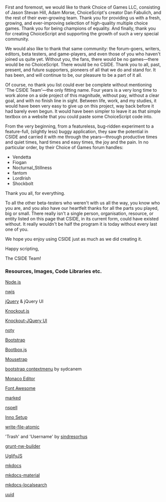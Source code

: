 First and foremost, we would like to thank Choice of Games LLC, consisting of Jason Stevan Hill, Adam Morse, ChoiceScript's creator Dan Fabulich, and the rest of their ever-growing team. Thank you for providing us with a fresh, growing, and ever-improving selection of high-quality multiple choice games. Thank you for being champions of equality. And finally, thank you for creating ChoiceScript and supporting the growth of such a very special community.

We would also like to thank that same community: the forum-goers, writers, editors, beta testers, and game-players, and even those of you who haven't joined us quite yet. Without you, the fans, there would be no games—there would be no ChoiceScript. There would be no CSIDE. Thank you to all, past, present, and future supporters, pioneers of all that we do and stand for. It has been, and will continue to be, our pleasure to be a part of it all.

Of course, no thank you list could ever be complete without mentioning 'The CSIDE Team'—the only fitting name. Four years is a very long time to work alone on a side project of this magnitude, without pay, without a clear goal, and with no finish line in sight. Between life, work, and my studies, it would have been very easy to give up on this project, way back before it had barely even begun. It would have been simpler to leave it as that simple textbox on a website that you could paste some ChoiceScript code into.

From the very beginning, from a featureless, bug-ridden experiment to a feature-full, (slightly less) buggy application, they saw the potential in CSIDE and carried it with me through the years—through productive times and quiet times, hard times and easy times, the joy and the pain. In no particular order, by their Choice of Games forum handles:

  - Vendetta
  - Fiogan
  - Nocturnal_Stillness
  - fantom
  - LordIrish
  - Shockbolt

Thank you all, for everything.

To all the other beta-testers who weren't with us all the way, you know who you are, and you also have our heartfelt thanks for all the parts you played, big or small.
There really isn't a single person, organisation, resource, or entity listed on this page that CSIDE, in its current form, could have existed without. It really wouldn't be half the program it is today without every last one of you.

We hope you enjoy using CSIDE just as much as we did creating it.

Happy scripting,

The CSIDE Team!

<h3>Resources, Images, Code Libraries etc.</h3>
<p><a rel="external" href="http://nodejs.org/">Node.js</a></p>
<p><a rel="external" href="https://github.com/rogerwang/node-webkit">nwjs</a></p>
<p><a rel="external" href="http://jquery.com/">jQuery</a> & jQuery UI</p>
<p><a rel="external" href="http://knockoutjs.com/">Knockout.js</a></p>
<p><a rel="external" href="https://github.com/gvas/knockout-jqueryui">Knockout-JQuery UI</a></p>
<p><a rel="external" href="http://ned.im/noty/">noty</a></p>
<p><a rel="external" href="http://getbootstrap.com/">Bootstrap</a></p>
<p><a rel="external" href="http://bootboxjs.com/">Bootbox.js</a></p>
<p><a rel="external" href="http://craig.is/killing/mice">Mousetrap</a></p>
<p><a rel="external" href="https://github.com/sydcanem/bootstrap-contextmenu">bootstrap contextmenu</a> by sydcanem</p>
<p><a rel="external" href="https://microsoft.github.io/monaco-editor">Monaco Editor</a></p>
<p><a rel="external" href="http://fontawesome.io/">Font Awesome</a></p>
<p><a rel="external" href="https://github.com/chjj/marked">marked</a></p>
<p><a rel="external" href="https://github.com/wooorm/nspell">nspell</a></p>
<p><a rel="external" href="http://www.jrsoftware.org/isinfo.php">Inno Setup</a></p>
<p><a rel="external" href="https://www.npmjs.com/package/write-file-atomic">write-file-atomic</a></p>
<p>'Trash' and 'Username' by <a rel="external" href="https://github.com/sindresorhus">sindresorhus</a></p>
<p><a rel="external" href="https://github.com/nwjs/grunt-nw-builder">grunt-nw-builder</a></p>
<p><a rel="external" href="https://github.com/mishoo/UglifyJS">UglifyJS</a></p>
<p><a rel="external" href="https://www.mkdocs.org">mkdocs</a></p>
<p><a rel="external" href="https://squidfunk.github.io/mkdocs-material">mkdocs-material</a></p>
<p><a rel="external" href="https://github.com/wilhelmer/mkdocs-localsearch">mkdocs-localsearch</a></p>
<p><a rel="external" href="https://github.com/uuidjs/uuid">uuid</a></p>
